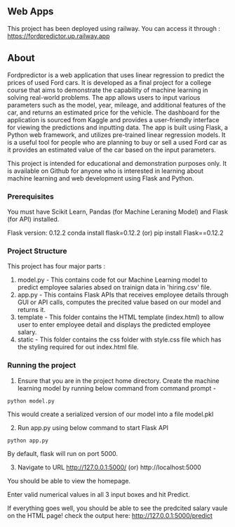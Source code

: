 ## Web Apps
This project has been deployed using railway. You can access it through : https://fordpredictor.up.railway.app

## About
Fordpredictor is a web application that uses linear regression to predict the prices of used Ford cars. It is developed as a final project for a college course that aims to demonstrate the capability of machine learning in solving real-world problems. The app allows users to input various parameters such as the model, year, mileage, and additional features of the car, and returns an estimated price for the vehicle. The dashboard for the application is sourced from Kaggle and provides a user-friendly interface for viewing the predictions and inputting data. The app is built using Flask, a Python web framework, and utilizes pre-trained linear regression models. It is a useful tool for people who are planning to buy or sell a used Ford car as it provides an estimated value of the car based on the input parameters.

This project is intended for educational and demonstration purposes only. It is available on Github for anyone who is interested in learning about machine learning and web development using Flask and Python.

### Prerequisites
You must have Scikit Learn, Pandas (for Machine Leraning Model) and Flask (for API) installed.

Flask version: 0.12.2
conda install flask=0.12.2  (or) pip install Flask==0.12.2

### Project Structure
This project has four major parts :
1. model.py - This contains code fot our Machine Learning model to predict employee salaries absed on trainign data in 'hiring.csv' file.
2. app.py - This contains Flask APIs that receives employee details through GUI or API calls, computes the precited value based on our model and returns it.
3. template - This folder contains the HTML template (index.html) to allow user to enter employee detail and displays the predicted employee salary.
4. static - This folder contains the css folder with style.css file which has the styling required for out index.html file.

### Running the project
1. Ensure that you are in the project home directory. Create the machine learning model by running below command from command prompt -
```
python model.py
```
This would create a serialized version of our model into a file model.pkl

2. Run app.py using below command to start Flask API
```
python app.py
```
By default, flask will run on port 5000.

3. Navigate to URL http://127.0.0.1:5000/ (or) http://localhost:5000

You should be able to view the homepage.

Enter valid numerical values in all 3 input boxes and hit Predict.

If everything goes well, you should  be able to see the predcited salary vaule on the HTML page!
check the output here: http://127.0.0.1:5000/predict

